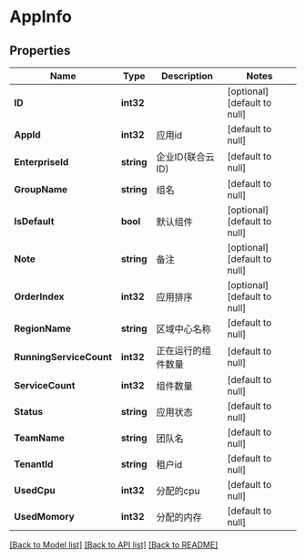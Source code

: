 # AppInfo

## Properties
Name | Type | Description | Notes
------------ | ------------- | ------------- | -------------
**ID** | **int32** |  | [optional] [default to null]
**AppId** | **int32** | 应用id | [default to null]
**EnterpriseId** | **string** | 企业ID(联合云ID) | [default to null]
**GroupName** | **string** | 组名 | [default to null]
**IsDefault** | **bool** | 默认组件 | [optional] [default to null]
**Note** | **string** | 备注 | [optional] [default to null]
**OrderIndex** | **int32** | 应用排序 | [optional] [default to null]
**RegionName** | **string** | 区域中心名称 | [default to null]
**RunningServiceCount** | **int32** | 正在运行的组件数量 | [default to null]
**ServiceCount** | **int32** | 组件数量 | [default to null]
**Status** | **string** | 应用状态 | [default to null]
**TeamName** | **string** | 团队名 | [default to null]
**TenantId** | **string** | 租户id | [default to null]
**UsedCpu** | **int32** | 分配的cpu | [default to null]
**UsedMomory** | **int32** | 分配的内存 | [default to null]

[[Back to Model list]](../README.md#documentation-for-models) [[Back to API list]](../README.md#documentation-for-api-endpoints) [[Back to README]](../README.md)


